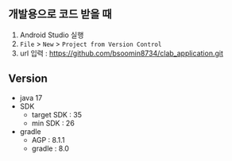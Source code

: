 ## 개발용으로 코드 받을 때

1. Android Studio 실행
2. `File` > `New` > `Project from Version Control`
3. url 입력 : https://github.com/bsoomin8734/clab_application.git

## Version

- java 17
- SDK
  - target SDK : 35
  - min SDK : 26
- gradle
  - AGP : 8.1.1
  - gradle : 8.0
